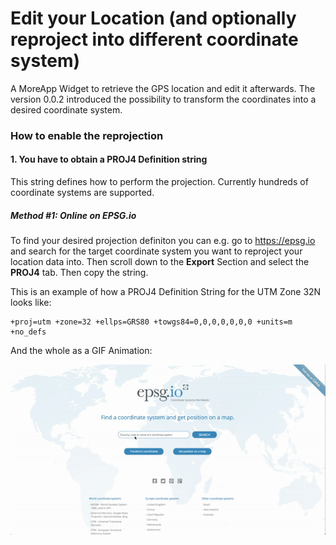 # Edit your Location (and optionally reproject into different coordinate system)
A MoreApp Widget to retrieve the GPS location and edit it afterwards. The version 0.0.2 introduced the possibility to transform the coordinates into a desired coordinate system.

### How to enable the reprojection
#### 1. You have to obtain a PROJ4 Definition string
This string defines how to perform the projection. Currently hundreds of coordinate systems are supported.

##### Method #1: Online on EPSG.io
 To find your desired projection definiton you can e.g. go to https://epsg.io and search for the target coordinate system you want to reproject your location data into. Then scroll down to the **Export** Section and select the **PROJ4** tab. Then copy the string.

This is an example of how a PROJ4 Definition String for the UTM Zone 32N looks like:

 ```
 +proj=utm +zone=32 +ellps=GRS80 +towgs84=0,0,0,0,0,0,0 +units=m +no_defs
 ```
 
 And the whole as a GIF Animation:
 
![GIF Animation of getting the PROJ4 Definition](./get-proj4-definition.gif)
